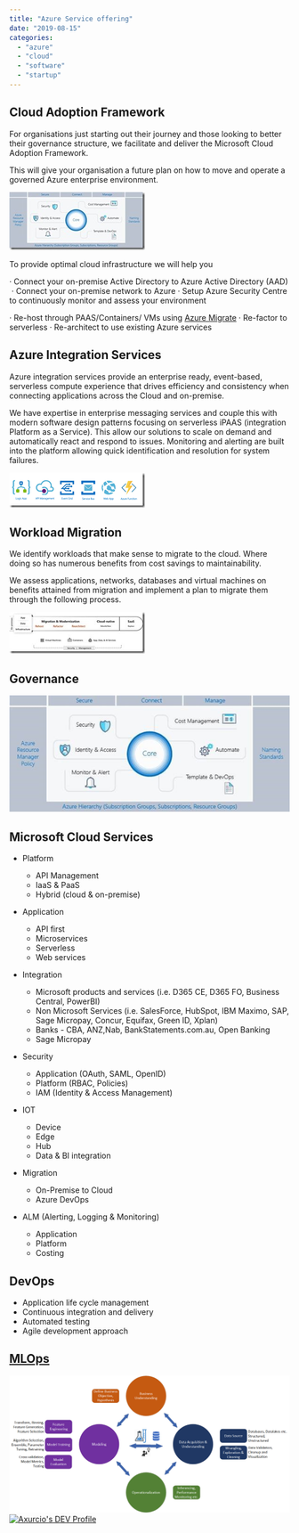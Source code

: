 ```yaml
---
title: "Azure Service offering"
date: "2019-08-15"
categories: 
  - "azure"
  - "cloud"
  - "software"
  - "startup"
---
```


## Cloud Adoption Framework

For organisations just starting out their journey and those looking to better their governance structure, we facilitate and deliver the Microsoft Cloud Adoption Framework.

This will give your organisation a future plan on how to move and operate a governed Azure enterprise environment.

[![clip_image002](images/clip_image002_thumb.jpg "clip_image002")](https://raw.githubusercontent.com/chrismckelt/chrismckelt.github.io/master/_posts/posts/images//2019/07/clip_image002.jpg)

To provide optimal cloud infrastructure we will help you

· Connect your on-premise Active Directory to Azure Active Directory (AAD) ​ · Connect your on-premise network to Azure · Setup Azure Security Centre to continuously monitor and assess your environment​

· Re-host through PAAS/Containers/ VMs using [Azure Migrate](https://azure.microsoft.com/en-us/services/azure-migrate/) · Re-factor to serverless · Re-architect to use existing Azure services

## Azure Integration Services

Azure integration services provide an enterprise ready, event-based, serverless compute experience that drives efficiency and consistency when connecting applications across the Cloud and on-premise.

We have expertise in enterprise messaging services and couple this with modern software design patterns focusing on serverless iPAAS (integration Platform as a Service). This allow our solutions to scale on demand and automatically react and respond to issues. Monitoring and alerting are built into the platform allowing quick identification and resolution for system failures.

[![clip_image004](images/clip_image004_thumb.png "clip_image004")](https://raw.githubusercontent.com/chrismckelt/chrismckelt.github.io/master/_posts/posts/images//2019/07/clip_image004.png)

## Workload Migration

We identify workloads that make sense to migrate to the cloud. Where doing so has numerous benefits from cost savings to maintainability.

We assess applications, networks, databases and virtual machines on benefits attained from migration and implement a plan to migrate them through the following process.

[![clip_image006](images/clip_image006_thumb.jpg "clip_image006")](https://raw.githubusercontent.com/chrismckelt/chrismckelt.github.io/master/_posts/posts/images//2019/07/clip_image006.jpg)

## Governance

![](images/azure_cloud_adoption.jpg)

## Microsoft Cloud Services

- Platform
    - API Management
    - IaaS & PaaS
    - Hybrid (cloud & on-premise)
- Application
    - API first
    - Microservices
    - Serverless
    - Web services
- Integration
    - Microsoft products and services (i.e. D365 CE, D365 FO, Business Central, PowerBI)
    - Non Microsoft Services (i.e. SalesForce, HubSpot, IBM Maximo, SAP, Sage Micropay, Concur, Equifax, Green ID, Xplan)
    - Banks - CBA, ANZ,Nab, BankStatements.com.au, Open Banking
    - Sage Micropay
    
- Security
    - Application (OAuth, SAML, OpenID)
    - Platform (RBAC, Policies)
    - IAM (Identity & Access Management)
- IOT
    - Device
    - Edge
    - Hub
    - Data & BI integration
- Migration
    - On-Premise to Cloud
    - Azure DevOps
- ALM (Alerting, Logging & Monitoring)
    - Application
    - Platform
    - Costing

## DevOps

- Application life cycle management
- Continuous integration and delivery
- Automated testing
- Agile development approach

## [MLOps](https://dev.to/axurcio)

 [![machine-learning](images/automated-machine-learning.png) ![Axurcio's DEV Profile](https://d2fltix0v2e0sb.cloudfront.net/dev-badge.svg)](https://dev.to/axurcio)
